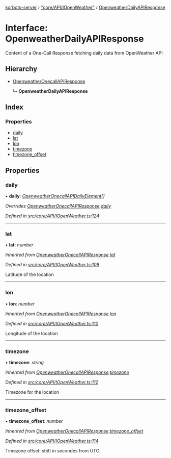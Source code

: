 [korbots-server](../README.md) › ["core/API/IOpenWeather"](../modules/_core_api_iopenweather_.md) › [OpenweatherDailyAPIResponse](_core_api_iopenweather_.openweatherdailyapiresponse.md)

# Interface: OpenweatherDailyAPIResponse

Content of a One-Call Response fetching daily data from OpenWeather API

## Hierarchy

* [OpenweatherOnecallAPIResponse](_core_api_iopenweather_.openweatheronecallapiresponse.md)

  ↳ **OpenweatherDailyAPIResponse**

## Index

### Properties

* [daily](_core_api_iopenweather_.openweatherdailyapiresponse.md#daily)
* [lat](_core_api_iopenweather_.openweatherdailyapiresponse.md#lat)
* [lon](_core_api_iopenweather_.openweatherdailyapiresponse.md#lon)
* [timezone](_core_api_iopenweather_.openweatherdailyapiresponse.md#timezone)
* [timezone_offset](_core_api_iopenweather_.openweatherdailyapiresponse.md#timezone_offset)

## Properties

###  daily

• **daily**: *[OpenweatherOnecallAPIDailyElement](_core_api_iopenweather_.openweatheronecallapidailyelement.md)[]*

*Overrides [OpenweatherOnecallAPIResponse](_core_api_iopenweather_.openweatheronecallapiresponse.md).[daily](_core_api_iopenweather_.openweatheronecallapiresponse.md#optional-daily)*

*Defined in [src/core/API/IOpenWeather.ts:124](https://github.com/Xisabla/Korbots/blob/23513ea/server/src/core/API/IOpenWeather.ts#L124)*

___

###  lat

• **lat**: *number*

*Inherited from [OpenweatherOnecallAPIResponse](_core_api_iopenweather_.openweatheronecallapiresponse.md).[lat](_core_api_iopenweather_.openweatheronecallapiresponse.md#lat)*

*Defined in [src/core/API/IOpenWeather.ts:108](https://github.com/Xisabla/Korbots/blob/23513ea/server/src/core/API/IOpenWeather.ts#L108)*

Latitude of the location

___

###  lon

• **lon**: *number*

*Inherited from [OpenweatherOnecallAPIResponse](_core_api_iopenweather_.openweatheronecallapiresponse.md).[lon](_core_api_iopenweather_.openweatheronecallapiresponse.md#lon)*

*Defined in [src/core/API/IOpenWeather.ts:110](https://github.com/Xisabla/Korbots/blob/23513ea/server/src/core/API/IOpenWeather.ts#L110)*

Longitude of the location

___

###  timezone

• **timezone**: *string*

*Inherited from [OpenweatherOnecallAPIResponse](_core_api_iopenweather_.openweatheronecallapiresponse.md).[timezone](_core_api_iopenweather_.openweatheronecallapiresponse.md#timezone)*

*Defined in [src/core/API/IOpenWeather.ts:112](https://github.com/Xisabla/Korbots/blob/23513ea/server/src/core/API/IOpenWeather.ts#L112)*

Timezone for the location

___

###  timezone_offset

• **timezone_offset**: *number*

*Inherited from [OpenweatherOnecallAPIResponse](_core_api_iopenweather_.openweatheronecallapiresponse.md).[timezone_offset](_core_api_iopenweather_.openweatheronecallapiresponse.md#timezone_offset)*

*Defined in [src/core/API/IOpenWeather.ts:114](https://github.com/Xisabla/Korbots/blob/23513ea/server/src/core/API/IOpenWeather.ts#L114)*

Timezone offset: shift in secondes from UTC
